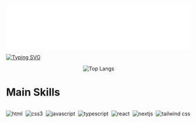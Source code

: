 ![Header](./files/header-image.svg)

<div>

[![Typing SVG](<https://readme-typing-svg.demolab.com?font=Nunito&weight=700&size=40&pause=1000&center=true&vCenter=true&width=635&height=60&lines=Ol%C3%A1%2C+meu+nome+%C3%A9+Jonatha;Tenho+20+anos;E+sou+de+Fortaleza%2C+Cear%C3%A1;Seja+bem+vindo+(a)+ao+meu+perfil!+%3A>)](https://git.io/typing-svg)

</div>

<center>

![Top Langs](https://github-readme-stats.vercel.app/api/top-langs/?username=jonathagomes&layout=compact)

</center>

# Main Skills

<div style="display:flex; gap: 8px;">

![html](https://img.shields.io/badge/HTML5-E34F26?style=for-the-badge&logo=html5&logoColor=white)

![css3](https://img.shields.io/badge/CSS3-1572B6?style=for-the-badge&logo=css3&logoColor=white)

![javascript](https://img.shields.io/badge/JavaScript-323330?style=for-the-badge&logo=javascript&logoColor=F7DF1E)

![typescript](https://img.shields.io/badge/TypeScript-007ACC?style=for-the-badge&logo=typescript&logoColor=white)

![react](https://img.shields.io/badge/React-20232A?style=for-the-badge&logo=react&logoColor=61DAFB)

![nextjs](https://img.shields.io/badge/next%20js-000000?style=for-the-badge&logo=nextdotjs&logoColor=white)

![tailwind css](https://img.shields.io/badge/Tailwind_CSS-38B2AC?style=for-the-badge&logo=tailwind-css&logoColor=white)

</div>

